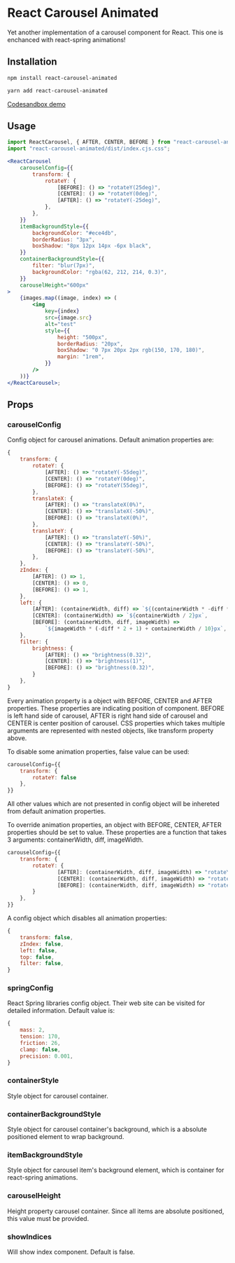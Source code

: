 # React Carousel Animated

Yet another implementation of a carousel component for React. This one is enchanced with react-spring animations!

## Installation

```bash
npm install react-carousel-animated
```

```bash
yarn add react-carousel-animated
```

[Codesandbox demo](https://codesandbox.io/s/react-carousel-animated-demo-35ic3)

## Usage

```jsx
import ReactCarousel, { AFTER, CENTER, BEFORE } from "react-carousel-animated";
import "react-carousel-animated/dist/index.cjs.css";

<ReactCarousel
    carouselConfig={{
        transform: {
            rotateY: {
                [BEFORE]: () => "rotateY(25deg)",
                [CENTER]: () => "rotateY(0deg)",
                [AFTER]: () => "rotateY(-25deg)",
            },
        },
    }}
    itemBackgroundStyle={{
        backgroundColor: "#ece4db",
        borderRadius: "3px",
        boxShadow: "8px 12px 14px -6px black",
    }}
    containerBackgroundStyle={{
        filter: "blur(7px)",
        backgroundColor: "rgba(62, 212, 214, 0.3)",
    }}
    carouselHeight="600px"
>
    {images.map((image, index) => (
        <img
            key={index}
            src={image.src}
            alt="test"
            style={{
                height: "500px",
                borderRadius: "20px",
                boxShadow: "0 7px 20px 2px rgb(150, 170, 180)",
                margin: "1rem",
            }}
        />
    ))}
</ReactCarousel>;
```

## Props

### carouselConfig

Config object for carousel animations. Default animation properties are:

```javascript
{
    transform: {
        rotateY: {
            [AFTER]: () => "rotateY(-55deg)",
            [CENTER]: () => "rotateY(0deg)",
            [BEFORE]: () => "rotateY(55deg)",
        },
        translateX: {
            [AFTER]: () => "translateX(0%)",
            [CENTER]: () => "translateX(-50%)",
            [BEFORE]: () => "translateX(0%)",
        },
        translateY: {
            [AFTER]: () => "translateY(-50%)",
            [CENTER]: () => "translateY(-50%)",
            [BEFORE]: () => "translateY(-50%)",
        },
    },
    zIndex: {
        [AFTER]: () => 1,
        [CENTER]: () => 0,
        [BEFORE]: () => 1,
    },
    left: {
        [AFTER]: (containerWidth, diff) => `${(containerWidth * -diff * 9) / 10}px`,
        [CENTER]: (containerWidth) => `${containerWidth / 2}px`,
        [BEFORE]: (containerWidth, diff, imageWidth) =>
            `${imageWidth * (-diff * 2 + 1) + containerWidth / 10}px`,
    },
    filter: {
        brightness: {
            [AFTER]: () => "brightness(0.32)",
            [CENTER]: () => "brightness(1)",
            [BEFORE]: () => "brightness(0.32)",
        }
    },
}
```

Every animation property is a object with BEFORE, CENTER and AFTER properties. These properties are indicating position of component. BEFORE is left hand side of carousel, AFTER is right hand side of carousel and CENTER is center position of carousel.
CSS properties which takes multiple arguments are represented with nested objects, like transform property above.

To disable some animation properties, false value can be used:

```javascript
carouselConfig={{
    transform: {
        rotateY: false
    },
}}
```

All other values which are not presented in config object will be inhereted from default animation properties.

To override animation properties, an object with BEFORE, CENTER, AFTER properties should be set to value. These properties are a function that takes 3 arguments: containerWidth, diff, imageWidth.

```javascript
carouselConfig={{
    transform: {
        rotateY: {
                [AFTER]: (containerWidth, diff, imageWidth) => "rotateY(3deg)",
                [CENTER]: (containerWidth, diff, imageWidth) => "rotateY(3deg)",
                [BEFORE]: (containerWidth, diff, imageWidth) => "rotateY(3deg)",
        }
    },
}}
```

A config object which disables all animation properties:

```javascript
{
    transform: false,
    zIndex: false,
    left: false,
    top: false,
    filter: false,
}
```

### springConfig

React Spring libraries config object. Their web site can be visited for detailed information. Default value is:

```javascript
{
    mass: 2,
    tension: 170,
    friction: 26,
    clamp: false,
    precision: 0.001,
}
```

### containerStyle

Style object for carousel container.

### containerBackgroundStyle

Style object for carousel container's background, which is a absolute positioned element to wrap background.

### itemBackgroundStyle

Style object for carousel item's background element, which is container for react-spring animations.

### carouselHeight

Height property carousel container. Since all items are absolute positioned, this value must be provided.

### showIndices

Will show index component. Default is false.
